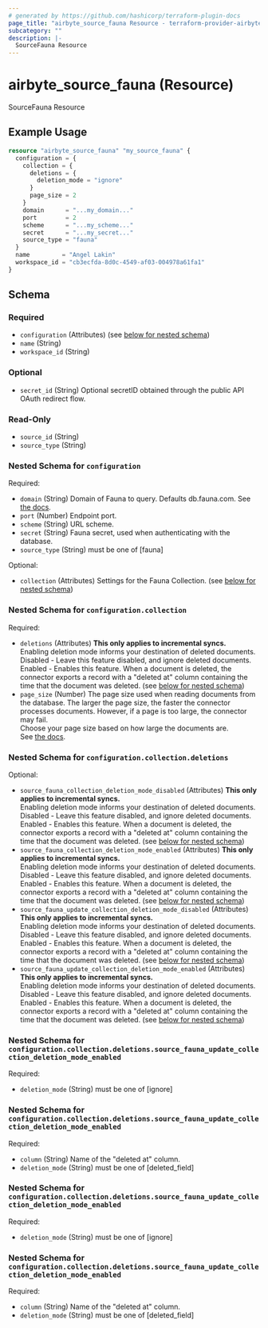 ```yaml
---
# generated by https://github.com/hashicorp/terraform-plugin-docs
page_title: "airbyte_source_fauna Resource - terraform-provider-airbyte"
subcategory: ""
description: |-
  SourceFauna Resource
---
```


# airbyte_source_fauna (Resource)

SourceFauna Resource

## Example Usage

```terraform
resource "airbyte_source_fauna" "my_source_fauna" {
  configuration = {
    collection = {
      deletions = {
        deletion_mode = "ignore"
      }
      page_size = 2
    }
    domain      = "...my_domain..."
    port        = 2
    scheme      = "...my_scheme..."
    secret      = "...my_secret..."
    source_type = "fauna"
  }
  name         = "Angel Lakin"
  workspace_id = "cb3ecfda-8d0c-4549-af03-004978a61fa1"
}
```

<!-- schema generated by tfplugindocs -->
## Schema

### Required

- `configuration` (Attributes) (see [below for nested schema](#nestedatt--configuration))
- `name` (String)
- `workspace_id` (String)

### Optional

- `secret_id` (String) Optional secretID obtained through the public API OAuth redirect flow.

### Read-Only

- `source_id` (String)
- `source_type` (String)

<a id="nestedatt--configuration"></a>
### Nested Schema for `configuration`

Required:

- `domain` (String) Domain of Fauna to query. Defaults db.fauna.com. See <a href=https://docs.fauna.com/fauna/current/learn/understanding/region_groups#how-to-use-region-groups>the docs</a>.
- `port` (Number) Endpoint port.
- `scheme` (String) URL scheme.
- `secret` (String) Fauna secret, used when authenticating with the database.
- `source_type` (String) must be one of [fauna]

Optional:

- `collection` (Attributes) Settings for the Fauna Collection. (see [below for nested schema](#nestedatt--configuration--collection))

<a id="nestedatt--configuration--collection"></a>
### Nested Schema for `configuration.collection`

Required:

- `deletions` (Attributes) <b>This only applies to incremental syncs.</b> <br>
Enabling deletion mode informs your destination of deleted documents.<br>
Disabled - Leave this feature disabled, and ignore deleted documents.<br>
Enabled - Enables this feature. When a document is deleted, the connector exports a record with a "deleted at" column containing the time that the document was deleted. (see [below for nested schema](#nestedatt--configuration--collection--deletions))
- `page_size` (Number) The page size used when reading documents from the database. The larger the page size, the faster the connector processes documents. However, if a page is too large, the connector may fail. <br>
Choose your page size based on how large the documents are. <br>
See <a href="https://docs.fauna.com/fauna/current/learn/understanding/types#page">the docs</a>.

<a id="nestedatt--configuration--collection--deletions"></a>
### Nested Schema for `configuration.collection.deletions`

Optional:

- `source_fauna_collection_deletion_mode_disabled` (Attributes) <b>This only applies to incremental syncs.</b> <br>
Enabling deletion mode informs your destination of deleted documents.<br>
Disabled - Leave this feature disabled, and ignore deleted documents.<br>
Enabled - Enables this feature. When a document is deleted, the connector exports a record with a "deleted at" column containing the time that the document was deleted. (see [below for nested schema](#nestedatt--configuration--collection--deletions--source_fauna_collection_deletion_mode_disabled))
- `source_fauna_collection_deletion_mode_enabled` (Attributes) <b>This only applies to incremental syncs.</b> <br>
Enabling deletion mode informs your destination of deleted documents.<br>
Disabled - Leave this feature disabled, and ignore deleted documents.<br>
Enabled - Enables this feature. When a document is deleted, the connector exports a record with a "deleted at" column containing the time that the document was deleted. (see [below for nested schema](#nestedatt--configuration--collection--deletions--source_fauna_collection_deletion_mode_enabled))
- `source_fauna_update_collection_deletion_mode_disabled` (Attributes) <b>This only applies to incremental syncs.</b> <br>
Enabling deletion mode informs your destination of deleted documents.<br>
Disabled - Leave this feature disabled, and ignore deleted documents.<br>
Enabled - Enables this feature. When a document is deleted, the connector exports a record with a "deleted at" column containing the time that the document was deleted. (see [below for nested schema](#nestedatt--configuration--collection--deletions--source_fauna_update_collection_deletion_mode_disabled))
- `source_fauna_update_collection_deletion_mode_enabled` (Attributes) <b>This only applies to incremental syncs.</b> <br>
Enabling deletion mode informs your destination of deleted documents.<br>
Disabled - Leave this feature disabled, and ignore deleted documents.<br>
Enabled - Enables this feature. When a document is deleted, the connector exports a record with a "deleted at" column containing the time that the document was deleted. (see [below for nested schema](#nestedatt--configuration--collection--deletions--source_fauna_update_collection_deletion_mode_enabled))

<a id="nestedatt--configuration--collection--deletions--source_fauna_collection_deletion_mode_disabled"></a>
### Nested Schema for `configuration.collection.deletions.source_fauna_update_collection_deletion_mode_enabled`

Required:

- `deletion_mode` (String) must be one of [ignore]


<a id="nestedatt--configuration--collection--deletions--source_fauna_collection_deletion_mode_enabled"></a>
### Nested Schema for `configuration.collection.deletions.source_fauna_update_collection_deletion_mode_enabled`

Required:

- `column` (String) Name of the "deleted at" column.
- `deletion_mode` (String) must be one of [deleted_field]


<a id="nestedatt--configuration--collection--deletions--source_fauna_update_collection_deletion_mode_disabled"></a>
### Nested Schema for `configuration.collection.deletions.source_fauna_update_collection_deletion_mode_enabled`

Required:

- `deletion_mode` (String) must be one of [ignore]


<a id="nestedatt--configuration--collection--deletions--source_fauna_update_collection_deletion_mode_enabled"></a>
### Nested Schema for `configuration.collection.deletions.source_fauna_update_collection_deletion_mode_enabled`

Required:

- `column` (String) Name of the "deleted at" column.
- `deletion_mode` (String) must be one of [deleted_field]


